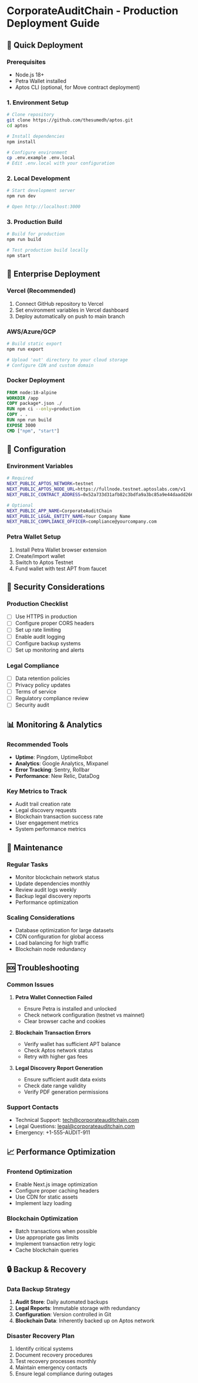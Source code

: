 # CorporateAuditChain - Production Deployment Guide

## 🚀 Quick Deployment

### Prerequisites
- Node.js 18+ 
- Petra Wallet installed
- Aptos CLI (optional, for Move contract deployment)

### 1. Environment Setup
```bash
# Clone repository
git clone https://github.com/thesumedh/aptos.git
cd aptos

# Install dependencies
npm install

# Configure environment
cp .env.example .env.local
# Edit .env.local with your configuration
```

### 2. Local Development
```bash
# Start development server
npm run dev

# Open http://localhost:3000
```

### 3. Production Build
```bash
# Build for production
npm run build

# Test production build locally
npm start
```

## 🏢 Enterprise Deployment

### Vercel (Recommended)
1. Connect GitHub repository to Vercel
2. Set environment variables in Vercel dashboard
3. Deploy automatically on push to main branch

### AWS/Azure/GCP
```bash
# Build static export
npm run export

# Upload 'out' directory to your cloud storage
# Configure CDN and custom domain
```

### Docker Deployment
```dockerfile
FROM node:18-alpine
WORKDIR /app
COPY package*.json ./
RUN npm ci --only=production
COPY . .
RUN npm run build
EXPOSE 3000
CMD ["npm", "start"]
```

## 🔧 Configuration

### Environment Variables
```bash
# Required
NEXT_PUBLIC_APTOS_NETWORK=testnet
NEXT_PUBLIC_APTOS_NODE_URL=https://fullnode.testnet.aptoslabs.com/v1
NEXT_PUBLIC_CONTRACT_ADDRESS=0x52a733d31afb82c3bdfa9a3bc85a9e44daadd2665860f2fa7064e559e4161e02

# Optional
NEXT_PUBLIC_APP_NAME=CorporateAuditChain
NEXT_PUBLIC_LEGAL_ENTITY_NAME=Your Company Name
NEXT_PUBLIC_COMPLIANCE_OFFICER=compliance@yourcompany.com
```

### Petra Wallet Setup
1. Install Petra Wallet browser extension
2. Create/import wallet
3. Switch to Aptos Testnet
4. Fund wallet with test APT from faucet

## 🔐 Security Considerations

### Production Checklist
- [ ] Use HTTPS in production
- [ ] Configure proper CORS headers
- [ ] Set up rate limiting
- [ ] Enable audit logging
- [ ] Configure backup systems
- [ ] Set up monitoring and alerts

### Legal Compliance
- [ ] Data retention policies
- [ ] Privacy policy updates
- [ ] Terms of service
- [ ] Regulatory compliance review
- [ ] Security audit

## 📊 Monitoring & Analytics

### Recommended Tools
- **Uptime**: Pingdom, UptimeRobot
- **Analytics**: Google Analytics, Mixpanel
- **Error Tracking**: Sentry, Rollbar
- **Performance**: New Relic, DataDog

### Key Metrics to Track
- Audit trail creation rate
- Legal discovery requests
- Blockchain transaction success rate
- User engagement metrics
- System performance metrics

## 🔄 Maintenance

### Regular Tasks
- Monitor blockchain network status
- Update dependencies monthly
- Review audit logs weekly
- Backup legal discovery reports
- Performance optimization

### Scaling Considerations
- Database optimization for large datasets
- CDN configuration for global access
- Load balancing for high traffic
- Blockchain node redundancy

## 🆘 Troubleshooting

### Common Issues
1. **Petra Wallet Connection Failed**
   - Ensure Petra is installed and unlocked
   - Check network configuration (testnet vs mainnet)
   - Clear browser cache and cookies

2. **Blockchain Transaction Errors**
   - Verify wallet has sufficient APT balance
   - Check Aptos network status
   - Retry with higher gas fees

3. **Legal Discovery Report Generation**
   - Ensure sufficient audit data exists
   - Check date range validity
   - Verify PDF generation permissions

### Support Contacts
- Technical Support: tech@corporateauditchain.com
- Legal Questions: legal@corporateauditchain.com
- Emergency: +1-555-AUDIT-911

## 📈 Performance Optimization

### Frontend Optimization
- Enable Next.js image optimization
- Configure proper caching headers
- Use CDN for static assets
- Implement lazy loading

### Blockchain Optimization
- Batch transactions when possible
- Use appropriate gas limits
- Implement transaction retry logic
- Cache blockchain queries

## 🔒 Backup & Recovery

### Data Backup Strategy
1. **Audit Store**: Daily automated backups
2. **Legal Reports**: Immutable storage with redundancy
3. **Configuration**: Version controlled in Git
4. **Blockchain Data**: Inherently backed up on Aptos network

### Disaster Recovery Plan
1. Identify critical systems
2. Document recovery procedures
3. Test recovery processes monthly
4. Maintain emergency contacts
5. Ensure legal compliance during outages